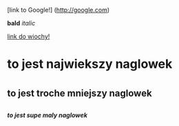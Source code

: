 [link to Google!]
(http://google.com)


**bald**
*italic*

[link do wiochy!](http://wiocha.pl)


# to jest najwiekszy naglowek <h1>
## to jest troche mniejszy naglowek <h2>
##### to jest supe maly naglowek <h5>
